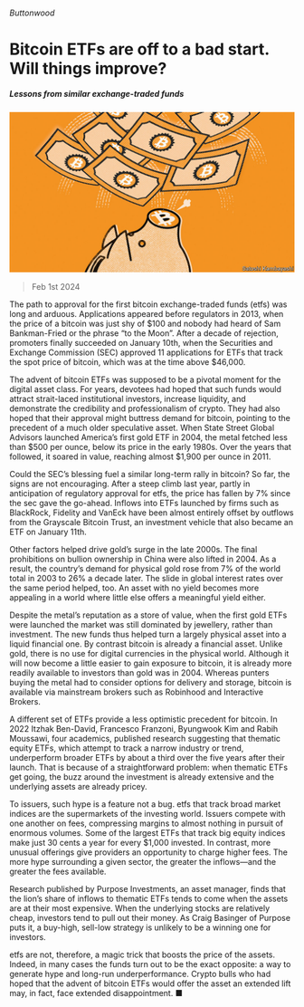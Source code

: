 ###### Buttonwood

# Bitcoin ETFs are off to a bad start. Will things improve? 

##### Lessons from similar exchange-traded funds 

![image](images/20240203_FND002.jpg) 

> Feb 1st 2024 

The path to approval for the first bitcoin exchange-traded funds (etfs) was long and arduous. Applications appeared before regulators in 2013, when the price of a bitcoin was just shy of $100 and nobody had heard of Sam Bankman-Fried or the phrase “to the Moon”. After a decade of rejection, promoters finally succeeded on January 10th, when the Securities and Exchange Commission (SEC) approved 11 applications for ETFs that track the spot price of bitcoin, which was at the time above $46,000.

The advent of bitcoin ETFs was supposed to be a pivotal moment for the digital asset class. For years, devotees had hoped that such funds would attract strait-laced institutional investors, increase liquidity, and demonstrate the credibility and professionalism of crypto. They had also hoped that their approval might buttress demand for bitcoin, pointing to the precedent of a much older speculative asset. When State Street Global Advisors launched America’s first gold ETF in 2004, the metal fetched less than $500 per ounce, below its price in the early 1980s. Over the years that followed, it soared in value, reaching almost $1,900 per ounce in 2011. 

Could the SEC’s blessing fuel a similar long-term rally in bitcoin? So far, the signs are not encouraging. After a steep climb last year, partly in anticipation of regulatory approval for etfs, the price has fallen by 7% since the sec gave the go-ahead. Inflows into ETFs launched by firms such as BlackRock, Fidelity and VanEck have been almost entirely offset by outflows from the Grayscale Bitcoin Trust, an investment vehicle that also became an ETF on January 11th. 

Other factors helped drive gold’s surge in the late 2000s. The final prohibitions on bullion ownership in China were also lifted in 2004. As a result, the country’s demand for physical gold rose from 7% of the world total in 2003 to 26% a decade later. The slide in global interest rates over the same period helped, too. An asset with no yield becomes more appealing in a world where little else offers a meaningful yield either.

Despite the metal’s reputation as a store of value, when the first gold ETFs were launched the market was still dominated by jewellery, rather than investment. The new funds thus helped turn a largely physical asset into a liquid financial one. By contrast bitcoin is already a financial asset. Unlike gold, there is no use for digital currencies in the physical world. Although it will now become a little easier to gain exposure to bitcoin, it is already more readily available to investors than gold was in 2004. Whereas punters buying the metal had to consider options for delivery and storage, bitcoin is available via mainstream brokers such as Robinhood and Interactive Brokers.

A different set of ETFs provide a less optimistic precedent for bitcoin. In 2022 Itzhak Ben-David, Francesco Franzoni, Byungwook Kim and Rabih Moussawi, four academics, published research suggesting that thematic equity ETFs, which attempt to track a narrow industry or trend, underperform broader ETFs by about a third over the five years after their launch. That is because of a straightforward problem: when thematic ETFs get going, the buzz around the investment is already extensive and the underlying assets are already pricey. 

To issuers, such hype is a feature not a bug. etfs that track broad market indices are the supermarkets of the investing world. Issuers compete with one another on fees, compressing margins to almost nothing in pursuit of enormous volumes. Some of the largest ETFs that track big equity indices make just 30 cents a year for every $1,000 invested. In contrast, more unusual offerings give providers an opportunity to charge higher fees. The more hype surrounding a given sector, the greater the inflows—and the greater the fees available. 

Research published by Purpose Investments, an asset manager, finds that the lion’s share of inflows to thematic ETFs tends to come when the assets are at their most expensive. When the underlying stocks are relatively cheap, investors tend to pull out their money. As Craig Basinger of Purpose puts it, a buy-high, sell-low strategy is unlikely to be a winning one for investors. 

etfs are not, therefore, a magic trick that boosts the price of the assets. Indeed, in many cases the funds turn out to be the exact opposite: a way to generate hype and long-run underperformance. Crypto bulls who had hoped that the advent of bitcoin ETFs would offer the asset an extended lift may, in fact, face extended disappointment. ■






